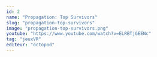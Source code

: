 ```yaml
---
id: 2
name: "Propagation: Top Survivors"
slug: "propagation-top-survivors"
image: "propagation-top-survivors.png"
youtube: "https://www.youtube.com/watch?v=ELRBTjGEENc"
tag: "jeuxVR"
editeur: "octopod"
---
```



